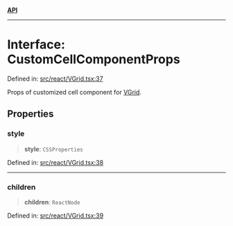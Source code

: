 [**API**](../../API.md)

***

# Interface: CustomCellComponentProps

Defined in: [src/react/VGrid.tsx:37](https://github.com/inokawa/virtua/blob/55ee1f74fd220eab46df8d649d0d7b2c4046c731/src/react/VGrid.tsx#L37)

Props of customized cell component for [VGrid](../variables/experimental_VGrid.md).

## Properties

### style

> **style**: `CSSProperties`

Defined in: [src/react/VGrid.tsx:38](https://github.com/inokawa/virtua/blob/55ee1f74fd220eab46df8d649d0d7b2c4046c731/src/react/VGrid.tsx#L38)

***

### children

> **children**: `ReactNode`

Defined in: [src/react/VGrid.tsx:39](https://github.com/inokawa/virtua/blob/55ee1f74fd220eab46df8d649d0d7b2c4046c731/src/react/VGrid.tsx#L39)
